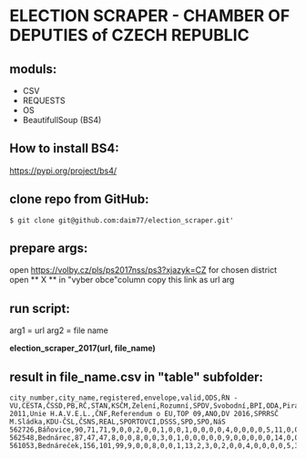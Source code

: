 # ELECTION SCRAPER - CHAMBER OF DEPUTIES of CZECH REPUBLIC

## moduls:
  - CSV
  - REQUESTS
  - OS
  - BeautifullSoup (BS4)

## How to install BS4:
  https://pypi.org/project/bs4/

## clone repo from GitHub:

```
$ git clone git@github.com:daim77/election_scraper.git'
```

## prepare args:
  open https://volby.cz/pls/ps2017nss/ps3?xjazyk=CZ 
  for chosen district open ** X ** in "vyber obce"column 
  copy this link as url arg

## run script:
  arg1 = url
  arg2 = file name 

  **election_scraper_2017(url, file_name)**

## result in file_name.csv in "table" subfolder:

```
city_number,city_name,registered,envelope,valid,ODS,ŘN - VU,CESTA,ČSSD,PB,RČ,STAN,KSČM,Zelení,Rozumní,SPDV,Svobodní,BPI,ODA,Piráti,OBČANÉ 2011,Unie H.A.V.E.L.,ČNF,Referendum o EU,TOP 09,ANO,DV 2016,SPRRSČ M.Sládka,KDU-ČSL,ČSNS,REAL,SPORTOVCI,DSSS,SPD,SPO,NáS
562726,Báňovice,90,71,71,9,0,0,2,0,0,1,0,0,1,0,0,0,0,4,0,0,0,0,5,11,0,0,33,0,0,0,0,5,0,0
562548,Bednárec,87,47,47,8,0,0,8,0,0,3,0,1,0,0,0,0,0,9,0,0,0,0,0,14,0,0,3,0,0,0,1,0,0,0
561053,Bednáreček,156,101,99,9,0,0,8,0,0,1,13,2,3,0,2,0,0,4,0,0,0,0,5,34,0,0,4,0,0,1,1,12,0,0
```
